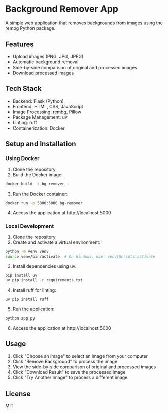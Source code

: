 # Background Remover App

A simple web application that removes backgrounds from images using the rembg Python package.

## Features

- Upload images (PNG, JPG, JPEG)
- Automatic background removal
- Side-by-side comparison of original and processed images
- Download processed images

## Tech Stack

- Backend: Flask (Python)
- Frontend: HTML, CSS, JavaScript
- Image Processing: rembg, Pillow
- Package Management: uv
- Linting: ruff
- Containerization: Docker

## Setup and Installation

### Using Docker

1. Clone the repository
2. Build the Docker image:

```bash
docker build -t bg-remover .
```

3. Run the Docker container:

```bash
docker run -p 5000:5000 bg-remover
```

4. Access the application at http://localhost:5000

### Local Development

1. Clone the repository
2. Create and activate a virtual environment:

```bash
python -m venv venv
source venv/bin/activate  # On Windows, use: venv\Scripts\activate
```

3. Install dependencies using uv:

```bash
pip install uv
uv pip install -r requirements.txt
```

4. Install ruff for linting:

```bash
uv pip install ruff
```

5. Run the application:

```bash
python app.py
```

6. Access the application at http://localhost:5000

## Usage

1. Click "Choose an image" to select an image from your computer
2. Click "Remove Background" to process the image
3. View the side-by-side comparison of original and processed images
4. Click "Download Result" to save the processed image
5. Click "Try Another Image" to process a different image

## License

MIT
